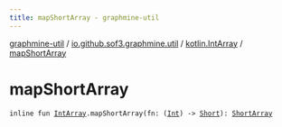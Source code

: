 ```yaml
---
title: mapShortArray - graphmine-util
---
```


[graphmine-util](../../index.html) / [io.github.sof3.graphmine.util](../index.html) / [kotlin.IntArray](index.html) / [mapShortArray](./map-short-array.html)

# mapShortArray

`inline fun `[`IntArray`](https://kotlinlang.org/api/latest/jvm/stdlib/kotlin/-int-array/index.html)`.mapShortArray(fn: (`[`Int`](https://kotlinlang.org/api/latest/jvm/stdlib/kotlin/-int/index.html)`) -> `[`Short`](https://kotlinlang.org/api/latest/jvm/stdlib/kotlin/-short/index.html)`): `[`ShortArray`](https://kotlinlang.org/api/latest/jvm/stdlib/kotlin/-short-array/index.html)